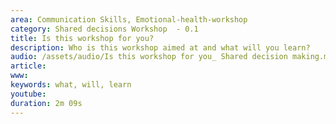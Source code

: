 ```yaml
---
area: Communication Skills, Emotional-health-workshop
category: Shared decisions Workshop  - 0.1
title: Is this workshop for you?
description: Who is this workshop aimed at and what will you learn?
audio: /assets/audio/Is this workshop for you_ Shared decision making.m4a
article: 
www: 
keywords: what, will, learn
youtube: 
duration: 2m 09s
--- 
```


